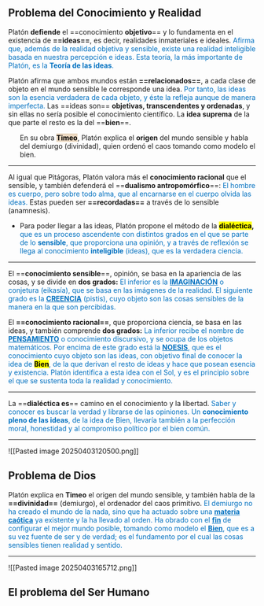
## Problema del Conocimiento y Realidad

Platón **defiende** el ==conocimiento **objetivo**== y lo fundamenta en el existencia de **==ideas==**, es decir, realidades inmateriales e ideales. <font color="#0070c0">Afirma que, además de la realidad objetiva y sensible, existe una realidad inteligible basada en nuestra percepción e ideas. Esta teoría, la más importante de Platón, es la <b>Teoría de las ideas</b>.</font> 

Platón afirma que ambos mundos están **==relacionados==**, a cada clase de objeto en el mundo sensible le corresponde una idea. <span style="color: #0070c0;">Por tanto, las ideas son la esencia verdadera de cada objeto, y éste la refleja aunque de manera imperfecta.</span> Las ==ideas son== **objetivas, transcendentes y ordenadas**,  y sin ellas no sería posible el conocimiento científico. La **idea suprema** de la que parte el resto es la del ==**bien**==.
<ul>En su obra <mark style="background-color: #EAD7C0;"><b>Timeo</b></mark>, Platón explica el <b>origen</b> del mundo sensible y habla del demiurgo (divinidad), quien ordenó el caos tomando como modelo el bien.</ul>

___
Al igual que Pitágoras, Platón valora más el **conocimiento racional** que el sensible, y también defenderá el ==**dualismo antropomórfico**==: <span style="color: #0070c0;">El hombre es cuerpo, pero sobre todo alma, que al encarnarse en el cuerpo olvida las ideas.</span> Estas pueden ser **==recordadas==** a través de lo sensible (anamnesis).  <ul><li>Para poder llegar a las ideas, Platón propone el método de la <b><mark>dialéctica</mark>,</b><span style="color: #0070c0;"> que es un proceso ascendente con distintos grados en el que se parte de lo <b>sensible</b>, que proporciona una opinión, y a través de reflexión se llega al conocimiento <b>inteligible</b> (ideas), que es la verdadera ciencia.</span></li></ul>

___
El ==**conocimiento sensible**==, opinión, se basa en la apariencia de las cosas, y se divide en **dos grados:** <span style="color: #0070c0;">El inferior es la <b><u>IMAGINACIÓN</u></b> o conjetura (eikasía), que se basa en las imágenes de la realidad. El siguiente grado es la <b><u>CREENCIA</u></b> (pistis), cuyo objeto son las cosas sensibles de la manera en la que son percibidas.</span>

El **==conocimiento racional==**, que proporciona ciencia, se basa en las ideas,  y también comprende **dos grados:** <span style="color: #0070c0;">La inferior recibe el nombre de <u><b>PENSAMIENTO</b></u> o conocimiento discursivo, y se ocupa de los objetos matemáticos. Por encima de este grado está la <b><u>NOESIS</u></b>,  que es el conocimiento cuyo objeto son las ideas, con objetivo final de  conocer la idea de <b><mark>Bien</mark></b>, de la que derivan el resto de ideas y hace que posean esencia y existencia. Platón identifica a esta idea con el Sol, y es el principio sobre el que se sustenta toda la realidad y conocimiento.</span>

___
La ==**dialéctica es**== camino en el conocimiento y la libertad. <span style="color: #0070c0;">Saber y conocer es buscar la verdad y librarse de las opiniones. Un <b>conocimiento pleno de las ideas</b>, de la idea de Bien, llevaría también a la perfección moral, honestidad y al compromiso político por el bien común.</span>

___
![[Pasted image 20250403120500.png]]



## Problema de Dios

Platón explica en **Timeo** el origen del mundo sensible, y también habla de la **==divinidad==** (demiurgo), el ordenador del caos primitivo. <span style="color: #0070c0;">El demiurgo no ha creado el mundo de la nada, sino que ha actuado sobre una <b><u>materia caótica</u></b> ya existente y la ha llevado al orden. Ha obrado con el <b><u>fin</u></b> de configurar el mejor mundo posible, tomando como modelo el <b><u>Bien</u></b>, que es a su vez fuente de ser y de verdad; es el fundamento por el cual las cosas sensibles tienen realidad y sentido.</span>

___
![[Pasted image 20250403165712.png]]

## El problema del Ser Humano

